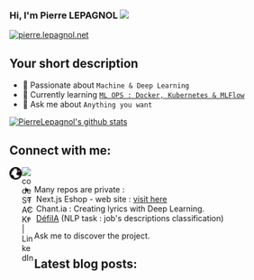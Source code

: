 ### Hi, I'm Pierre LEPAGNOL <img src="https://media.giphy.com/media/hvRJCLFzcasrR4ia7z/giphy.gif" width="25px">
[![pierre.lepagnol.net](https://img.shields.io/badge/pierre.lepagnol.net-MyWebSite-green?style=flat-square)](https://pierre.lepagnol.net)
## Your short description
- 🔭 Passionate about `Machine & Deep Learning`
- 🌱 Currently learning [`ML OPS : Docker, Kubernetes & MLFlow`](https://www.coursera.org/learn/mlops-fundamentals/home/welcome)
- 💬 Ask me about `Anything you want`

<!-- Also feel free to update second URL to any URL -->
[![PierreLepagnol's github stats](https://github-readme-stats.vercel.app/api?username=PierreLepagnol&count_private=true&include_all_commits=true&theme=merko)](https://google.com)
## Connect with me:
[<img align="left" alt="codeSTACKr.com" width="22px" src="https://raw.githubusercontent.com/iconic/open-iconic/master/svg/globe.svg" />][website]
[<img align="left" alt="codeSTACKr | LinkedIn" width="22px" src="https://cdn.jsdelivr.net/npm/simple-icons@v3/icons/linkedin.svg" />][linkedin]
<br />
- Many repos are private :
  * Next.js Eshop - web site : [visit here](https://end-of-campain.d2d465kxchln5s.amplifyapp.com/)
  * Chant.ia : Creating lyrics with Deep Learning.
  * [DéfiIA](https://www.kaggle.com/c/defi-ia-insa-toulouse/leaderboard) (NLP task : job's descriptions classification) 

Ask me to discover the project.
<!-- Optional if you have blogs -->
## Latest blog posts:
<!-- BLOG-POST-LIST:START -->
<!-- BLOG-POST-LIST:END -->
<!-- This section you create this variables that are used above -->
[website]: pierre.lepagnol.net  
[linkedin]: https://www.linkedin.com/in/pierre-lepagnol
